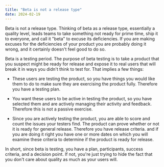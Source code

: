 ```yaml
---
title: "Beta is not a release type"
date: 2024-02-19
---
```


Beta is not a release type. Thinking of beta as a release type, essentially a quality level, leads teams to take something not ready for prime time, ship it to everyone, and call it "beta" to excuse its deficiencies. If you are making excuses for the deficiencies of your product you are probably doing it wrong, and it certainly doesn't feel good to do so.

Beta is a testing period. The purpose of beta testing is to take a product that you suspect might be ready for release and expose it to real users that will break it in ways you didn't think to test for. That implies a few things:

- These users are testing the product, so you have things you would like them to do to make sure they are exercising the product fully. Therefore you have a testing plan.

- You want these users to be active in testing the product, so you have selected them and are actively managing their activity and feedback. Therefore this is not a passive exercise.

- Since you are actively testing the product, you are able to score and count the issues your testers find. The product can prove whether or not it is ready for general release. Therefore you have release criteria. and if you are doing it right you have one or more dates on which you will examine these criteria to determine if the product is ready for release.

In short, since beta is testing, you have a plan, participants, success criteria, and a decision point. If not, you're just trying to hide the fact that you don't care about quality as much as your users will.
